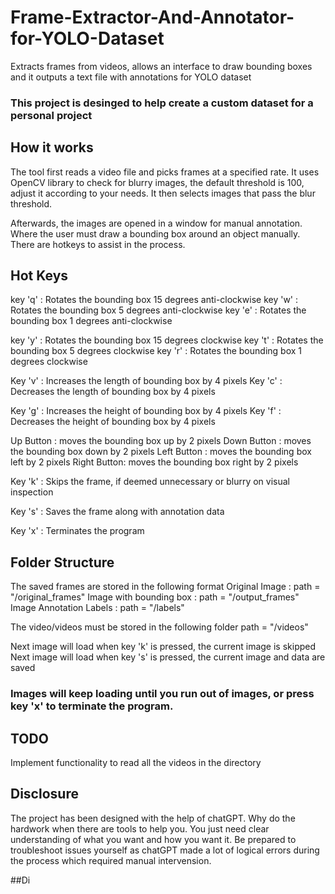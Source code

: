 # Frame-Extractor-And-Annotator-for-YOLO-Dataset
Extracts frames from videos, allows an interface to draw bounding boxes and it outputs a text file with annotations for YOLO dataset


### This project is desinged to help create a custom dataset for a personal project

## How it works
The tool first reads a video file and picks frames at a specified rate. It uses OpenCV library to check for blurry images, the default threshold is 100, adjust it according to your needs. It then selects images that pass the blur threshold.

Afterwards, the images are opened in a window for manual annotation. Where the user must draw a bounding box around an object manually. There are hotkeys to assist in the process.

## Hot Keys

key 'q'     : Rotates the bounding box 15 degrees anti-clockwise
key 'w'     : Rotates the bounding box 5 degrees anti-clockwise
key 'e'     : Rotates the bounding box 1 degrees anti-clockwise

key 'y'     : Rotates the bounding box 15 degrees clockwise
key 't'     : Rotates the bounding box 5 degrees clockwise
key 'r'     : Rotates the bounding box 1 degrees clockwise

Key 'v'     : Increases the length of bounding box by 4 pixels
Key 'c'     : Decreases the length of bounding box by 4 pixels

Key 'g'     : Increases the height of bounding box by 4 pixels
Key 'f'     : Decreases the height of bounding box by 4 pixels

Up Button   :   moves the bounding box up by 2 pixels
Down Button :   moves the bounding box down by 2 pixels
Left Button :   moves the bounding box left by 2 pixels
Right Button:   moves the bounding box right by 2 pixels

Key 'k'     : Skips the frame, if deemed unnecessary or blurry on visual inspection

Key 's'     : Saves the frame along with annotation data

Key 'x'     : Terminates the program

## Folder Structure
The saved frames are stored in the following format
Original Image              :   path = "/original_frames"
Image with bounding box     :   path = "/output_frames"
Image Annotation Labels     :   path = "/labels"

The video/videos must be stored in the following folder
path = "/videos"

Next image will load when key 'k' is pressed, the current image is skipped
Next image will load when key 's' is pressed, the current image and data are saved

### Images will keep loading until you run out of images, or press key 'x' to terminate the program.

## TODO
Implement functionality to read all the videos in the directory

## Disclosure
The project has been designed with the help of chatGPT. Why do the hardwork when there are tools to help you. You just need clear understanding of what you want and how you want it. Be prepared to troubleshoot issues yourself as chatGPT made a lot of logical errors during the process which required manual intervension.

##Di
